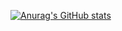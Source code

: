 

[![Anurag's GitHub stats](https://github-readme-stats.vercel.app/api?username=gunhaa)](https://github.com/anuraghazra/github-readme-stats)
